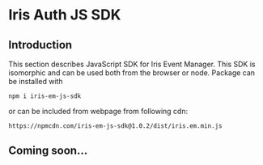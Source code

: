 # Iris Auth JS SDK
## Introduction
This section describes JavaScript SDK for Iris Event Manager.  This SDK is isomorphic and can be used both from the browser or node.  Package can be installed with

```
npm i iris-em-js-sdk
```

or can be included from webpage from following cdn:

```
https://npmcdn.com/iris-em-js-sdk@1.0.2/dist/iris.em.min.js
```

## Coming soon...
